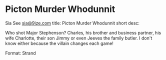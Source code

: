 # Picton Murder Whodunnit

Sia See
sia@9ize.com
title: Picton Murder Whodunnit
short desc:

Who shot Major Stephenson? Charles, his brother and business partner, his wife Charlotte, their son Jimmy or even Jeeves the family butler. I don't know either because the villain changes each game!

Format: Strand


